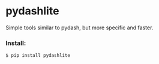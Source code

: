 # pydashlite
Simple tools similar to pydash, but more specific and faster.

### Install:

```bash
$ pip install pydashlite
```